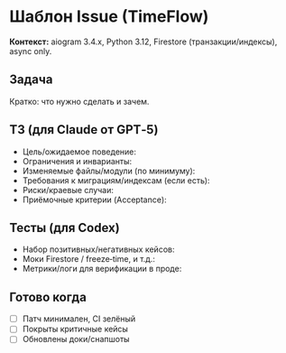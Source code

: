 # Шаблон Issue (TimeFlow)

**Контекст:** aiogram 3.4.x, Python 3.12, Firestore (транзакции/индексы), async only.

## Задача
Кратко: что нужно сделать и зачем.

## ТЗ (для Claude от GPT‑5)
- Цель/ожидаемое поведение:
- Ограничения и инварианты:
- Изменяемые файлы/модули (по минимуму):
- Требования к миграциям/индексам (если есть):
- Риски/краевые случаи:
- Приёмочные критерии (Acceptance):

## Тесты (для Codex)
- Набор позитивных/негативных кейсов:
- Моки Firestore / freeze‑time, и т.д.:
- Метрики/логи для верификации в проде:

## Готово когда
- [ ] Патч минимален, CI зелёный
- [ ] Покрыты критичные кейсы
- [ ] Обновлены доки/снапшоты
